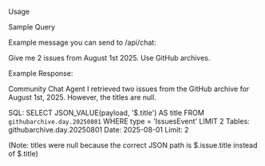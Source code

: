 
Usage

Sample Query

Example message you can send to /api/chat:

Give me 2 issues from August 1st 2025. Use GitHub archives.

Example Response:

Community Chat Agent
I retrieved two issues from the GitHub archive for August 1st, 2025. However, the titles are null.

SQL: SELECT JSON_VALUE(payload, '$.title') AS title
     FROM `githubarchive.day.20250801`
     WHERE type = 'IssuesEvent'
     LIMIT 2
Tables: githubarchive.day.20250801
Date: 2025-08-01
Limit: 2

(Note: titles were null because the correct JSON path is $.issue.title instead of $.title)
